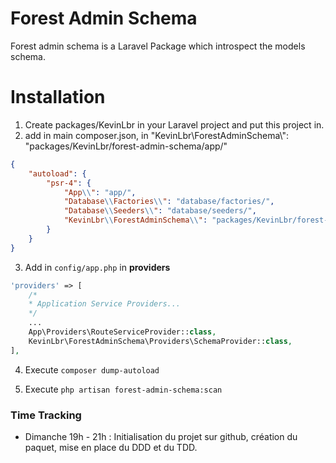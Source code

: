# Forest Admin Schema

Forest admin schema is a Laravel Package which introspect the models schema.

# Installation 
1. Create packages/KevinLbr in your Laravel project and put this project in.
2. add in main composer.json, in  "KevinLbr\\ForestAdminSchema\\": "packages/KevinLbr/forest-admin-schema/app/"

```json
{
    "autoload": {
        "psr-4": {
            "App\\": "app/",
            "Database\\Factories\\": "database/factories/",
            "Database\\Seeders\\": "database/seeders/",
            "KevinLbr\\ForestAdminSchema\\": "packages/KevinLbr/forest-admin-schema/src/"
        }
    }
}
```

3. Add in `config/app.php` in **providers**
```php   
'providers' => [
    /*
    * Application Service Providers...
    */
    ...
    App\Providers\RouteServiceProvider::class,
    KevinLbr\ForestAdminSchema\Providers\SchemaProvider::class,
],
```
4. Execute `composer dump-autoload`

5. Execute `php artisan forest-admin-schema:scan`

### Time Tracking 
- Dimanche 19h - 21h : Initialisation du projet sur github, création du paquet, mise en place du DDD et du TDD.
